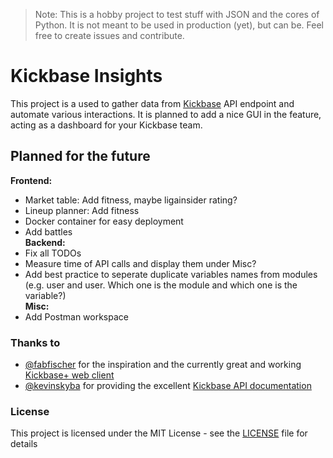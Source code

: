 > Note: This is a hobby project to test stuff with JSON and the cores of Python. It is not meant to be used in production (yet), but can be. Feel free to create issues and contribute.  

# Kickbase Insights
This project is a used to gather data from [Kickbase](https://www.kickbase.com/) API endpoint and automate various interactions. It is planned to add a nice GUI in the feature, acting as a dashboard for your Kickbase team.

## Planned for the future
**Frontend:**  
- Market table: Add fitness, maybe ligainsider rating?
- Lineup planner: Add fitness
- Docker container for easy deployment  
- Add battles  
**Backend:**  
- Fix all TODOs  
- Measure time of API calls and display them under Misc?  
- Add best practice to seperate duplicate variables names from modules (e.g. user and user. Which one is the module and which one is the variable?)  
**Misc:**  
- Add Postman workspace  

### Thanks to
- [@fabfischer](https://github.com/fabfischer) for the inspiration and the currently great and working [Kickbase+ web client](https://github.com/fabfischer/kickbase-plus)
- [@kevinskyba](https://github.com/kevinskyba) for providing the excellent [Kickbase API documentation](https://kevinskyba.github.io/kickbase-api-doc)

### License
This project is licensed under the MIT License - see the [LICENSE](LICENSE) file for details